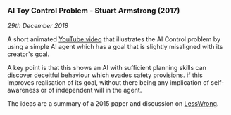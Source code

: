 ### AI Toy Control Problem - Stuart Armstrong (2017)

_29th December 2018_

A short animated [YouTube video](https://youtu.be/sx8JkdbNgdU) that illustrates the AI Control problem by using a simple AI agent which has a goal that is slightly misaligned with its creator's goal. 

A key point is that this shows an AI with sufficient planning skills can discover deceitful behaviour which evades safety provisions. if this improves realisation of its goal, without there being any implication of self-awareness or of independent will in the agent.

The ideas are a summary of a 2015 paper and discussion on [LessWrong](https://www.lesswrong.com/posts/7cXBoDQ6udquZJ89c/a-toy-model-of-the-control-problem).


